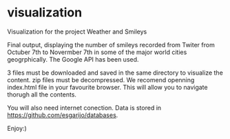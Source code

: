 # visualization
Visualization for the project Weather and Smileys

Final output, displaying the number of smileys recorded from Twiter from Octuber 7th to Novermber 7th in some of the
major world cities geogrphically. The Google API has been used.

3 files must be downloaded and saved in the same directory to visualize the content. zip files must be decompressed.
We recomend openning index.html file in your favourite browser. This will allow you to navigate thorugh all the contents.

You will also need internet conection. Data is stored in https://github.com/esgarijo/databases.

Enjoy:)
